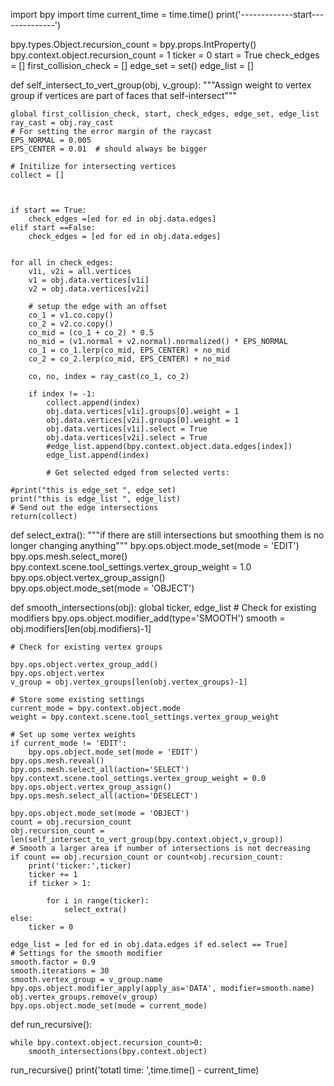 import bpy
import time
current_time = time.time()
print('-------------start--------------')

bpy.types.Object.recursion_count = bpy.props.IntProperty()
bpy.context.object.recursion_count = 1
ticker = 0
start = True
check_edges = []
first_collision_check = []
edge_set = set()
edge_list = []

def self_intersect_to_vert_group(obj, v_group):
    """Assign weight to vertex group if vertices are
    part of faces that self-intersect"""
    
    global first_collision_check, start, check_edges, edge_set, edge_list
    ray_cast = obj.ray_cast
    # For setting the error margin of the raycast
    EPS_NORMAL = 0.005
    EPS_CENTER = 0.01  # should always be bigger
    
    # Initilize for intersecting vertices
    collect = []


            
    if start == True:
        check_edges =[ed for ed in obj.data.edges]
    elif start ==False:
        check_edges = [ed for ed in obj.data.edges]
        
    
    for all in check_edges:
        v1i, v2i = all.vertices
        v1 = obj.data.vertices[v1i]
        v2 = obj.data.vertices[v2i]

        # setup the edge with an offset
        co_1 = v1.co.copy()
        co_2 = v2.co.copy()
        co_mid = (co_1 + co_2) * 0.5
        no_mid = (v1.normal + v2.normal).normalized() * EPS_NORMAL
        co_1 = co_1.lerp(co_mid, EPS_CENTER) + no_mid
        co_2 = co_2.lerp(co_mid, EPS_CENTER) + no_mid

        co, no, index = ray_cast(co_1, co_2)

        if index != -1:
            collect.append(index)
            obj.data.vertices[v1i].groups[0].weight = 1
            obj.data.vertices[v2i].groups[0].weight = 1
            obj.data.vertices[v1i].select = True    
            obj.data.vertices[v2i].select = True    
            #edge_list.append(bpy.context.object.data.edges[index])
            edge_list.append(index)
            
            # Get selected edged from selected verts:

    #print("this is edge_set ", edge_set)
    print("this is edge_list ", edge_list)
    # Send out the edge intersections
    return(collect)


def select_extra():
    """if there are still intersections but
    smoothing them is no longer changing anything"""
    bpy.ops.object.mode_set(mode = 'EDIT')    
    bpy.ops.mesh.select_more()
    bpy.context.scene.tool_settings.vertex_group_weight = 1.0
    bpy.ops.object.vertex_group_assign()   
    bpy.ops.object.mode_set(mode = 'OBJECT')    

def smooth_intersections(obj):
    global ticker, edge_list
    # Check for existing modifiers
    bpy.ops.object.modifier_add(type='SMOOTH')
    smooth = obj.modifiers[len(obj.modifiers)-1]

    # Check for existing vertex groups

    bpy.ops.object.vertex_group_add()    
    bpy.ops.object.vertex
    v_group = obj.vertex_groups[len(obj.vertex_groups)-1]
    
    # Store some existing settings
    current_mode = bpy.context.object.mode
    weight = bpy.context.scene.tool_settings.vertex_group_weight
    
    # Set up some vertex weights
    if current_mode != 'EDIT':
        bpy.ops.object.mode_set(mode = 'EDIT')
    bpy.ops.mesh.reveal()
    bpy.ops.mesh.select_all(action='SELECT')
    bpy.context.scene.tool_settings.vertex_group_weight = 0.0
    bpy.ops.object.vertex_group_assign()
    bpy.ops.mesh.select_all(action='DESELECT')
    
    bpy.ops.object.mode_set(mode = 'OBJECT')
    count = obj.recursion_count
    obj.recursion_count = len(self_intersect_to_vert_group(bpy.context.object,v_group))
    # Smooth a larger area if number of intersections is not decreasing
    if count == obj.recursion_count or count<obj.recursion_count:
        print('ticker:',ticker)
        ticker += 1
        if ticker > 1:

            for i in range(ticker):
                select_extra()
    else:
        ticker = 0

    edge_list = [ed for ed in obj.data.edges if ed.select == True]
    # Settings for the smooth modifier
    smooth.factor = 0.9
    smooth.iterations = 30
    smooth.vertex_group = v_group.name
    bpy.ops.object.modifier_apply(apply_as='DATA', modifier=smooth.name)
    obj.vertex_groups.remove(v_group)
    bpy.ops.object.mode_set(mode = current_mode)

def run_recursive():

    while bpy.context.object.recursion_count>0:
        smooth_intersections(bpy.context.object)





run_recursive()
print('totatl time: ',time.time() - current_time)
